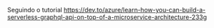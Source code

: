 Seguindo o tutorial https://dev.to/azure/learn-how-you-can-build-a-serverless-graphql-api-on-top-of-a-microservice-architecture-233g
